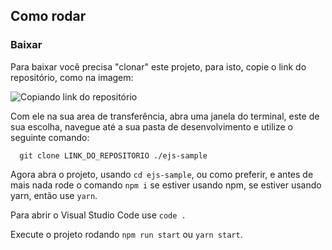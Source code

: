 ## Como rodar

### Baixar

Para baixar você precisa "clonar" este projeto, para isto, 
copie o link do repositório, como na imagem: 

![Copiando link do repositório](.git/images/screenshot_01.png)

Com ele na sua area de transferência, abra uma janela do terminal,
este de sua escolha, navegue até a sua pasta de desenvolvimento e 
utilize o seguinte comando:

```
  git clone LINK_DO_REPOSITORIO ./ejs-sample
```


Agora abra o projeto, usando ```cd ejs-sample```, ou como preferir,
e antes de mais nada rode o comando ```npm i``` se estiver usando npm, 
se estiver usando yarn, então use ```yarn```.


Para abrir o Visual Studio Code use ```code .```

Execute o projeto rodando ```npm run start``` ou ```yarn start```.
